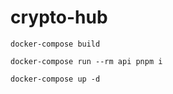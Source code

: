# crypto-hub

```
docker-compose build
```

```
docker-compose run --rm api pnpm i
```

```
docker-compose up -d
```
